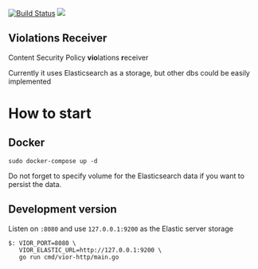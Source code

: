 [![Build Status](https://travis-ci.org/Rostelecom-CERT/vior.svg?branch=master)](https://travis-ci.org/Rostelecom-CERT/vior) [![](https://godoc.org/github.com/Rostelecom-CERT/vior?status.svg)](http://godoc.org/github.com/Rostelecom-CERT/vior)

Violations Receiver
-------------------

Content Security Policy **vio**lations **r**eceiver

Currently it uses Elasticsearch as a storage, but other dbs could be easily implemented

# How to start

## Docker

```
sudo docker-compose up -d
```

Do not forget to specify volume for the Elasticsearch data if you want to persist the data.

## Development version

Listen on `:8080` and use `127.0.0.1:9200` as the Elastic server storage

```
$: VIOR_PORT=8080 \
   VIOR_ELASTIC_URL=http://127.0.0.1:9200 \
   go run cmd/vior-http/main.go
```
